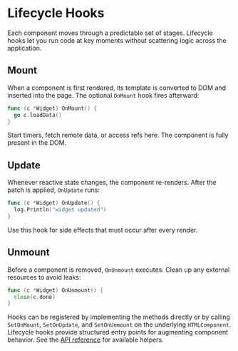 # Lifecycle Hooks

Each component moves through a predictable set of stages. Lifecycle hooks let you run code at key moments without scattering logic across the application.

## Mount

When a component is first rendered, its template is converted to DOM and inserted into the page. The optional `OnMount` hook fires afterward:

```go
func (c *Widget) OnMount() {
  go c.loadData()
}
```

Start timers, fetch remote data, or access refs here. The component is fully present in the DOM.

## Update

Whenever reactive state changes, the component re-renders. After the patch is applied, `OnUpdate` runs:

```go
func (c *Widget) OnUpdate() {
  log.Println("widget updated")
}
```

Use this hook for side effects that must occur after every render.

## Unmount

Before a component is removed, `OnUnmount` executes. Clean up any external resources to avoid leaks:

```go
func (c *Widget) OnUnmount() {
  close(c.done)
}
```

Hooks can be registered by implementing the methods directly or by calling `SetOnMount`, `SetOnUpdate`, and `SetOnUnmount` on the underlying `HTMLComponent`. Lifecycle hooks provide structured entry points for augmenting component behavior. See the [API reference](../api/core#lifecycle-hooks) for available helpers.
